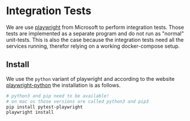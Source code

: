 # Integration Tests
We are use [playwright](https://playwright.dev/) from Microsoft to perform integration tests. Those tests are implemented as a separate program and do not run as "normal" unit-tests. This is also the case because the integration tests need all the services running, therefor relying on a working docker-compose setup.


## Install
We use the `python` variant of playwright and according to the website [playwright-python](https://playwright.dev/python/docs/intro) the installation is as follows.

```bash
# python3 and pip need to be available!
# on mac os those versions are called python3 and pip3
pip install pytest-playwright
playwright install
```
